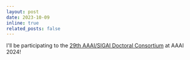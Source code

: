 ```yaml
---
layout: post
date: 2023-10-09 
inline: true
related_posts: false
---
```


I'll be participating to the  <a href='https://aaai.org/aaai-conference/dc-24-program/'>29th AAAI/SIGAI Doctoral Consortium</a> at AAAI 2024!
